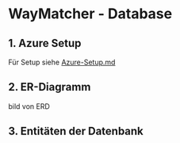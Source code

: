 # WayMatcher - Database

## **1. Azure Setup**

Für Setup siehe [Azure-Setup.md](docs/Azure-Setup.md)

## **2. ER-Diagramm**

bild von ERD

## **3. Entitäten der Datenbank**

